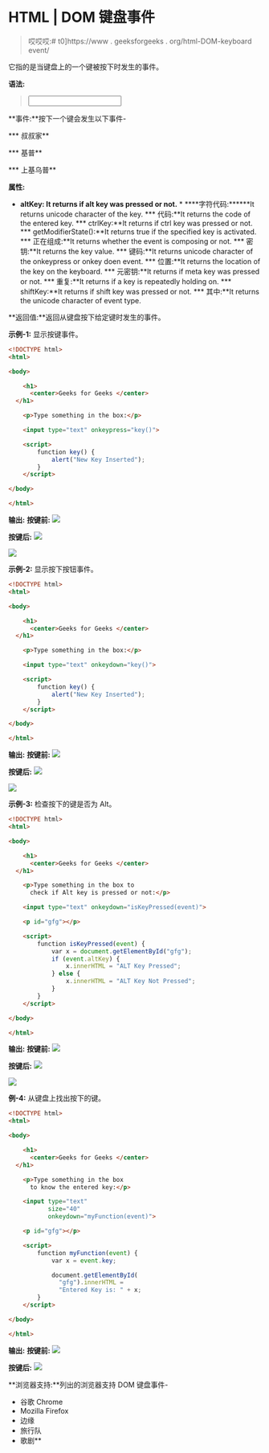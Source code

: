# HTML | DOM 键盘事件

> 哎哎哎:# t0]https://www . geeksforgeeks . org/html-DOM-keyboard event/

它指的是当键盘上的一个键被按下时发生的事件。

**语法:**

> <input type="”text”" onkeypress="">

**事件:**按下一个键会发生以下事件-

***   叔叔家**

***   基普**

***   上基乌普**

**属性:**

*   **altKey: It returns if alt key was pressed or not.** *   ****字符代码:******It returns unicode character of the key.
***   代码:**It returns the code of the entered key.
***   ctrlKey:**It returns if ctrl key was pressed or not.
***   getModifierState():**It returns true if the specified key is activated.
***   正在组成:**It returns whether the event is composing or not.
***   密钥:**It returns the key value.
***   键码:**It returns unicode character of the onkeypress or onkey doen event.
***   位置:**It returns the location of the key on the keyboard.
***   元密钥:**It returns if meta key was pressed or not.
***   重复:**It returns if a key is repeatedly holding on.
***   shiftKey:**It returns if shift key was pressed or not.
***   其中:**It returns the unicode character of event type.

**返回值:**返回从键盘按下给定键时发生的事件。

**示例-1:** 显示按键事件。

```html
<!DOCTYPE html>
<html>

<body>

    <h1>
      <center>Geeks for Geeks </center> 
  </h1>

    <p>Type something in the box:</p>

    <input type="text" onkeypress="key()">

    <script>
        function key() {
            alert("New Key Inserted");
        }
    </script>

</body>

</html>
```

**输出:**
**按键前:**
![](img/ac7eb4ebb7fdff85527dce2920d742f7.png)

**按键后:**
![](img/02e94db5d4645955fab4e97eafaa468d.png)

![](img/de43fa0d1bc458b82a247aa1f8dd049f.png)

**示例-2:** 显示按下按钮事件。

```html
<!DOCTYPE html>
<html>

<body>

    <h1>
      <center>Geeks for Geeks </center>
  </h1>

    <p>Type something in the box:</p>

    <input type="text" onkeydown="key()">

    <script>
        function key() {
            alert("New Key Inserted");
        }
    </script>

</body>

</html>
```

**输出:**
**按键前:**
![](img/ed9c3d68c227fe6dd2be14777a7c1ed1.png)

**按键后:**
![](img/020ed4ec4e8919da10e70ac861158d38.png)

![](img/3cde4f6a1613793ae509e2540607fe13.png)

**示例-3:** 检查按下的键是否为 Alt。

```html
<!DOCTYPE html>
<html>

<body>

    <h1>
      <center>Geeks for Geeks </center> 
  </h1>

    <p>Type something in the box to 
      check if Alt key is pressed or not:</p>

    <input type="text" onkeydown="isKeyPressed(event)">

    <p id="gfg"></p>

    <script>
        function isKeyPressed(event) {
            var x = document.getElementById("gfg");
            if (event.altKey) {
                x.innerHTML = "ALT Key Pressed";
            } else {
                x.innerHTML = "ALT Key Not Pressed";
            }
        }
    </script>

</body>

</html>
```

**输出:**
**按键前:**
![](img/61c030c77e33bdb11fddb7d151a2dac6.png)

**按键后:**
![](img/2c3fed03a21151362222cfd7783ae80b.png)

![](img/eeb8a2f8c4a09f2d13309c3d0f3bf244.png)

**例-4:** 从键盘上找出按下的键。

```html
<!DOCTYPE html>
<html>

<body>

    <h1>
      <center>Geeks for Geeks </center> 
  </h1>

    <p>Type something in the box
      to know the entered key:</p>

    <input type="text" 
           size="40" 
           onkeydown="myFunction(event)">

    <p id="gfg"></p>

    <script>
        function myFunction(event) {
            var x = event.key;

            document.getElementById(
              "gfg").innerHTML =
              "Entered Key is: " + x;
        }
    </script>

</body>

</html>
```

**输出:**
**按键前:**
![](img/3d95ed3fc774e23ff301dd3858bb889a.png)

**按键后:**
![](img/ee7252e0b1062aae9dc63e35be0bf975.png)

**浏览器支持:**列出的浏览器支持 DOM 键盘事件-

*   谷歌 Chrome
*   Mozilla Firefox
*   边缘
*   旅行队
*   歌剧**